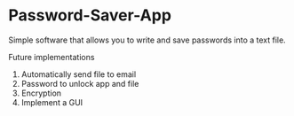 # Password-Saver-App
Simple software that allows you to write and save passwords into a text file.

Future implementations
1. Automatically send file to email
2. Password to unlock app and file
3. Encryption
4. Implement a GUI
